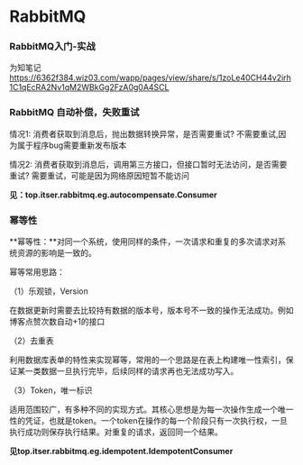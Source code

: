# RabbitMQ
### RabbitMQ入门-实战
为知笔记 https://6362f384.wiz03.com/wapp/pages/view/share/s/1zoLe40CH44v2irh1C1qEcRA2Nv1qM2WBkGg2FzA0g0A4SCL

### RabbitMQ 自动补偿，失败重试
情况1: 消费者获取到消息后，抛出数据转换异常，是否需要重试? 不需要重试,因为属于程序bug需要重新发布版本

情况2: 消费者获取到消息后，调用第三方接口，但接口暂时无法访问，是否需要重试? 需要重试，可能是因为网络原因短暂不能访问

**见：top.itser.rabbitmq.eg.autocompensate.Consumer**

### 幂等性
**幂等性：**对同一个系统，使用同样的条件，一次请求和重复的多次请求对系统资源的影响是一致的。

幂等常用思路：

（1）乐观锁，Version

在数据更新时需要去比较持有数据的版本号，版本号不一致的操作无法成功。例如博客点赞次数自动+1的接口

（2）去重表

利用数据库表单的特性来实现幂等，常用的一个思路是在表上构建唯一性索引，保证某一类数据一旦执行完毕，后续同样的请求再也无法成功写入。

（3）Token，唯一标识

适用范围较广，有多种不同的实现方式。其核心思想是为每一次操作生成一个唯一性的凭证，也就是token。一个token在操作的每一个阶段只有一次执行权，一旦执行成功则保存执行结果。对重复的请求，返回同一个结果。

**见top.itser.rabbitmq.eg.idempotent.IdempotentConsumer**